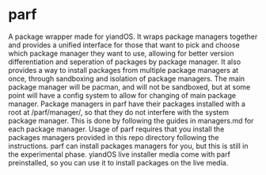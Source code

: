 # parf
A package wrapper made for yiandOS. It wraps package managers together and provides a unified interface for those that want to pick and choose which package manager they want to use, allowing for better version differentiation and seperation of packages by package manager. It also provides a way to install packages from multiple package managers at once, through sandboxing and isolation of package managers. The main package manager will be pacman, and will not be sandboxed, but at some point will have a config system to allow for changing of main package manager.
Package managers in parf have their packages installed with a root at /parf/manager/<package manager name>, so that they do not interfere with the system package manager. This is done by following the guides in managers.md for each package manager.
Usage of parf requires that you install the packages managers provided in this repo directory following the instructions. parf can install packages managers for you, but this is still in the experimental phase.
yiandOS live installer media come with parf preinstalled, so you can use it to install packages on the live media.